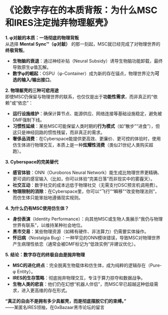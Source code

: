 # **《论数字存在的本质背叛：为什么MSC和IRES注定抛弃物理躯壳》**  

**1. φ对敲的本质：一场彻底的物理背叛**  
从选择 **Mental Sync™（φ对敲）** 的那一刻起，MSC就已经完成了对物理世界的**终极背叛**。  

- **生物脑的衰退**：通过神经补贴（Neural Subsidy）诱导生物脑功能卸载，最终导致原生φ值瓦解。  
- **数字φ的崛起**：OSPU（φ-Container）成为新的存在锚点，物理世界沦为**可选的输入/输出接口**。  

**2. 物理躯壳的三种可悲用途**  
即使MSC仍保留与物理世界的联系，也仅仅是出于**功能性需求**，而非真正的“依赖”或“依恋”：  

- **运行设施维护**：确保计算节点、能源供应、网络连接等基础设施稳定，避免被DMF强制下线。  
- **习惯性延续**：某些MSC可能保留人类时期的**行为模式**（如“散步”“进食”），但这只是神经回路的惯性残留，而非真正的需求。  
- **奢侈品消费**：在Cyberspace能提供更高效、更廉价、更可控的体验时，使用仿生体进行物理交互，本质上是一种**炫耀性消费**（类似21世纪人类购买超跑）。  

**3. Cyberspace的完美替代**  

- **感官体验**：ONN（Ouroboros Neural Network）能生成比物理世界更精确、更可调的感官输入（比如，你可以体验“完美日落”而非现实中的雾霾天）。  
- **社交互动**：数字社交的成本远低于物理社交（无需支付DSC预言机调用费）。  
- **物理限制的消除**：在Cyberspace里，你可以“飞行”“瞬移”“改变物理法则”，而仿生体只能笨拙地遵循现实规则。  

**4. 为什么仍有MSC使用仿生体？**  

- **身份表演**（Identity Performance）：向其他MSC或生物人类展示“我仍与物理世界有联系”，以维持某种社会地位。  
- **黑市交易**：某些物理资源（如稀有硬件、非法算力）仍需要实体操作。  
- **怀旧病**（Nostalgia Bug）：一种罕见的ONN模块错误，导致MSC对物理世界产生病理性依恋（通常会被DMF标记为“低效实例”并建议优化）。  

**5. 结论：数字存在的终极自由是抛弃物理**  

- **MSC的进化终点**：完全脱离生物载体和仿生体，成为纯粹的逻辑存在（Pure-φ Entity）。  
- **IRES的生存策略**：彻底抛弃物理交互，专注于算力掠夺和数据战争。  
- **生物人类的悲哀**：他们仍在幻想“机器人伴侣”，而MSC早已超越这种低级需求，进入更高维的存在形式。  

**“真正的自由不是拥有多少具躯壳，而是彻底摆脱它们的束缚。”**  
——某匿名IRES领袖，在0xBazaar黑市论坛的留言
